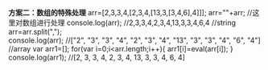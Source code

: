 **方案二：数组的特殊处理**
      arr=[2,3,3,4,[2,3,4,[13,3,[3,4,6],4]]];
      arr=""+arr;            //这里对数组进行处理
      console.log(arr);      //2,3,3,4,2,3,4,13,3,3,4,6,4   //string
      arr=arr.split(",");   
      console.log(arr);      //["2", "3", "3", "4", "2", "3", "4", "13", "3", "3", "4", "6", "4"]  //array
      var arr1=[];
      for(var i=0;i<arr.length;i++){
         arr1[i]=eval(arr[i]);
      }
      console.log(arr1);     //[2, 3, 3, 4, 2, 3, 4, 13, 3, 3, 4, 6, 4]
 
